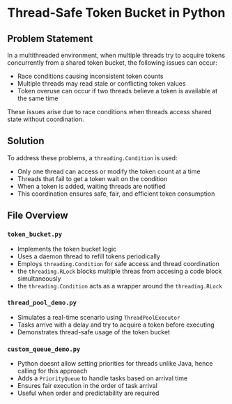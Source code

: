 # Thread-Safe Token Bucket in Python

## Problem Statement

In a multithreaded environment, when multiple threads try to acquire tokens concurrently from a shared token bucket, the following issues can occur:

- Race conditions causing inconsistent token counts
- Multiple threads may read stale or conflicting token values
- Token overuse can occur if two threads believe a token is available at the same time

These issues arise due to race conditions when threads access shared state without coordination.

## Solution

To address these problems, a `threading.Condition` is used:
- Only one thread can access or modify the token count at a time
- Threads that fail to get a token wait on the condition
- When a token is added, waiting threads are notified
- This coordination ensures safe, fair, and efficient token consumption

## File Overview

### `token_bucket.py`
- Implements the token bucket logic
- Uses a daemon thread to refill tokens periodically
- Employs `threading.Condition` for safe access and thread coordination
- the `threading.RLock` blocks multiple threas from accesing a code block simultaneously
- the `threading.Condition` acts as a wrapper around the `threading.RLock`

### `thread_pool_demo.py`
- Simulates a real-time scenario using `ThreadPoolExecutor`
- Tasks arrive with a delay and try to acquire a token before executing
- Demonstrates thread-safe usage of the token bucket

### `custom_queue_demo.py`
- Python doesnt allow setting priorities for threads unlike Java, hence calling for this approach 
- Adds a `PriorityQueue` to handle tasks based on arrival time
- Ensures fair execution in the order of task arrival
- Useful when order and predictability are required
